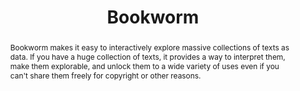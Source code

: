 ---
pid: bookworm
title: Bookworm
category: Other
abstract: 'Bookworm makes it easy to interactively explore massive collections of
  texts as data. If you have a huge collection of texts, it provides a way to interpret
  them, make them explorable, and unlock them to a wide variety of uses even if you
  can''t share them freely for copyright or other reasons. '
pis:
- schmidt
link: https://github.com/Bookworm-project
layout: project
---